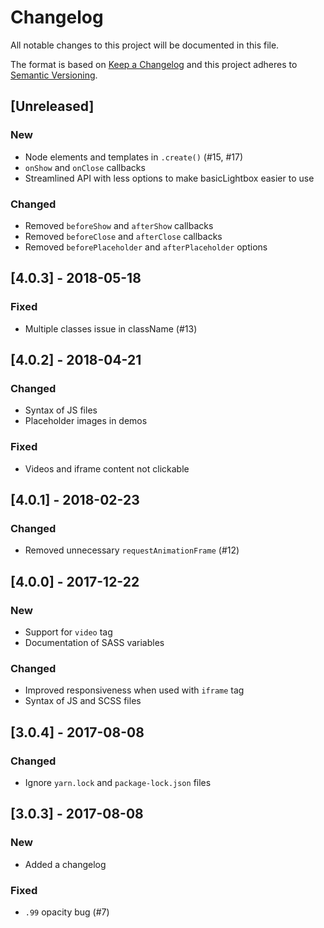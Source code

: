 # Changelog

All notable changes to this project will be documented in this file.

The format is based on [Keep a Changelog](http://keepachangelog.com/en/1.0.0/) and this project adheres to [Semantic Versioning](http://semver.org/spec/v2.0.0.html).

## [Unreleased]

### New

- Node elements and templates in `.create()` (#15, #17)
- `onShow` and `onClose` callbacks
- Streamlined API with less options to make basicLightbox easier to use

### Changed

- Removed `beforeShow` and `afterShow` callbacks
- Removed `beforeClose` and `afterClose` callbacks
- Removed `beforePlaceholder` and `afterPlaceholder` options

## [4.0.3] - 2018-05-18

### Fixed

- Multiple classes issue in className (#13)

## [4.0.2] - 2018-04-21

### Changed

- Syntax of JS files
- Placeholder images in demos

### Fixed

- Videos and iframe content not clickable

## [4.0.1] - 2018-02-23

### Changed

- Removed unnecessary `requestAnimationFrame` (#12)

## [4.0.0] - 2017-12-22

### New

- Support for `video` tag
- Documentation of SASS variables

### Changed

- Improved responsiveness when used with `iframe` tag
- Syntax of JS and SCSS files

## [3.0.4] - 2017-08-08

### Changed

- Ignore `yarn.lock` and `package-lock.json` files

## [3.0.3] - 2017-08-08

### New

- Added a changelog

### Fixed

- `.99` opacity bug (#7)
